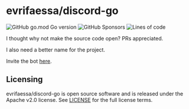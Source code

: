 # evrifaessa/discord-go
![GitHub go.mod Go version](https://img.shields.io/github/go-mod/go-version/evrifaessa/discord-go)
![GitHub Sponsors](https://img.shields.io/github/sponsors/evrifaessa)
![Lines of code](https://img.shields.io/tokei/lines/github/evrifaessa/discord-go)

I thought why not make the source code open? PRs appreciated.

I also need a better name for the project.

Invite the bot [here](https://discord.com/oauth2/authorize?scope=applications.commands%20bot&permissions=268561488&client_id=1007010887447625748).

## Licensing
evrifaessa/discord-go is open source software and is released under the Apache v2.0 license. See [LICENSE](LICENSE) for the full license terms.
